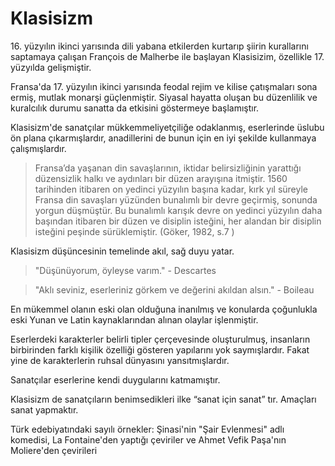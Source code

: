 # Klasisizm

16\. yüzyılın ikinci yarısında dili yabana etkilerden kurtarıp şiirin kurallarını saptamaya çalışan François de Malherbe ile başlayan Klasisizim, özellikle 17. yüzyılda gelişmiştir.

Fransa'da 17. yüzyılın ikinci yarısında feodal rejim ve kilise çatışmaları sona ermiş, mutlak monarşi güçlenmiştir. Siyasal hayatta oluşan bu düzenlilik ve kuralcılık durumu sanatta da etkisini göstermeye başlamıştır.

Klasisizm'de sanatçılar mükkemmeliyetçiliğe odaklanmış, eserlerinde üslubu ön plana çıkarmışlardır, anadillerini de bunun için en iyi şekilde kullanmaya çalışmışlardır.

> Fransa’da yaşanan din savaşlarının, iktidar belirsizliğinin yarattığı düzensizlik halkı ve aydınları bir düzen arayışına itmiştir. 1560 tarihinden itibaren on yedinci yüzyılın başına kadar, kırk yıl süreyle Fransa din savaşları yüzünden bunalımlı bir devre geçirmiş, sonunda yorgun düşmüştür. Bu bunalımlı karışık devre on yedinci yüzyılın daha başından itibaren bir düzen ve disiplin isteğini, her alandan bir disiplin isteğini peşinde sürüklemiştir. (Göker, 1982, s.7 )

<!-- Göker, C. (1982). Fransa’da edebiyat akımları. Ankara: Ankara Üniversitesi Dil Ve Tarih Coğrafya Fakültesi. -->

Klasisizm düşüncesinin temelinde akıl, sağ duyu yatar.

> "Düşünüyorum, öyleyse varım." - Descartes

> "Aklı seviniz, eserleriniz görkem ve değerini akıldan alsın." - Boileau

En mükemmel olanın eski olan olduğuna inanılmış ve konularda çoğunlukla eski Yunan ve Latin kaynaklarından alınan olaylar işlenmiştir.

Eserlerdeki karakterler belirli tipler çerçevesinde oluşturulmuş, insanların birbirinden farklı kişilik özelliği gösteren yapılarını yok saymışlardır. Fakat yine de karakterlerin ruhsal dünyasını yansıtmışlardır.

Sanatçılar eserlerine kendi duygularını katmamıştır.

Klasisizm de sanatçıların benimsedikleri ilke “sanat için sanat” tır. Amaçları sanat yapmaktır.

Türk edebiyatındaki sayılı örnekler: Şinasi'nin "Şair Evlenmesi" adlı komedisi, La Fontaine'den yaptığı çeviriler ve Ahmet Vefik Paşa'nın Moliere'den çevirileri

<!--
• Konular, eski Yunan ve Latin kaynaklarından alınmıştır.
• Sanatçılar, yapıtlarında kişiliklerini gizlemişlerdir.
• Tiyatroda üç birlik kuralına -yer, zaman ve olay birliğine- uyulmuştur.
• Türk edebiyatı Batı'ya açıldığında klasisizm dönemini tamamlamıştır. Bu nedenle edebiyatımızda klasisizmin önemli bir etkisi olmamıştır.
• Şinasi’’nin "Şair Evlenmesi"adlı komedisi, La Fontaine'den yaptığı çeviriler ve Ahmet Vefik Paşa'nın Moliere'den çevirileri, bu anlayışın ürünleri olarak sıralanabilir.
 -->
